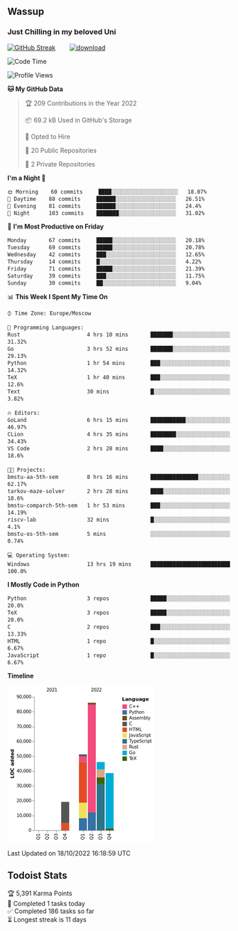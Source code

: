 ## Wassup 
### Just Chilling in my beloved Uni 

<!--
-->

[![GitHub Streak](http://github-readme-streak-stats.herokuapp.com?user=archeoss&theme=shades-of-purple&hide_border=true&date_format=j%20M%5B%20Y%5D)](https://git.io/streak-stats)&nbsp;&nbsp;&nbsp;&nbsp;&nbsp;&nbsp;&nbsp;&nbsp;[![download](https://user-images.githubusercontent.com/68448737/147796309-d8b65b1d-4dde-40d9-b03a-2b42aaa6cd43.jpeg)
](http://bmstu.ru/)

<!--START_SECTION:waka-->
![Code Time](http://img.shields.io/badge/Code%20Time-627%20hrs%2050%20mins-blue)

![Profile Views](http://img.shields.io/badge/Profile%20Views-3-blue)

**🐱 My GitHub Data** 

> 🏆 209 Contributions in the Year 2022
 > 
> 📦 69.2 kB Used in GitHub's Storage 
 > 
> 💼 Opted to Hire
 > 
> 📜 20 Public Repositories 
 > 
> 🔑 2 Private Repositories  
 > 
**I'm a Night 🦉** 

```text
🌞 Morning    60 commits     ████░░░░░░░░░░░░░░░░░░░░░   18.07% 
🌆 Daytime    88 commits     ██████░░░░░░░░░░░░░░░░░░░   26.51% 
🌃 Evening    81 commits     ██████░░░░░░░░░░░░░░░░░░░   24.4% 
🌙 Night      103 commits    ███████░░░░░░░░░░░░░░░░░░   31.02%

```
📅 **I'm Most Productive on Friday** 

```text
Monday       67 commits     █████░░░░░░░░░░░░░░░░░░░░   20.18% 
Tuesday      69 commits     █████░░░░░░░░░░░░░░░░░░░░   20.78% 
Wednesday    42 commits     ███░░░░░░░░░░░░░░░░░░░░░░   12.65% 
Thursday     14 commits     █░░░░░░░░░░░░░░░░░░░░░░░░   4.22% 
Friday       71 commits     █████░░░░░░░░░░░░░░░░░░░░   21.39% 
Saturday     39 commits     ███░░░░░░░░░░░░░░░░░░░░░░   11.75% 
Sunday       30 commits     ██░░░░░░░░░░░░░░░░░░░░░░░   9.04%

```


📊 **This Week I Spent My Time On** 

```text
⌚︎ Time Zone: Europe/Moscow

💬 Programming Languages: 
Rust                     4 hrs 10 mins       ███████░░░░░░░░░░░░░░░░░░   31.32% 
Go                       3 hrs 52 mins       ███████░░░░░░░░░░░░░░░░░░   29.13% 
Python                   1 hr 54 mins        ███░░░░░░░░░░░░░░░░░░░░░░   14.32% 
TeX                      1 hr 40 mins        ███░░░░░░░░░░░░░░░░░░░░░░   12.6% 
Text                     30 mins             █░░░░░░░░░░░░░░░░░░░░░░░░   3.82%

🔥 Editors: 
GoLand                   6 hrs 15 mins       ███████████░░░░░░░░░░░░░░   46.97% 
CLion                    4 hrs 35 mins       ████████░░░░░░░░░░░░░░░░░   34.43% 
VS Code                  2 hrs 28 mins       ████░░░░░░░░░░░░░░░░░░░░░   18.6%

🐱‍💻 Projects: 
bmstu-aa-5th-sem         8 hrs 16 mins       ███████████████░░░░░░░░░░   62.17% 
tarkov-maze-solver       2 hrs 28 mins       ████░░░░░░░░░░░░░░░░░░░░░   18.6% 
bmstu-comparch-5th-sem   1 hr 53 mins        ███░░░░░░░░░░░░░░░░░░░░░░   14.19% 
riscv-lab                32 mins             █░░░░░░░░░░░░░░░░░░░░░░░░   4.1% 
bmstu-os-5th-sem         5 mins              ░░░░░░░░░░░░░░░░░░░░░░░░░   0.74%

💻 Operating System: 
Windows                  13 hrs 19 mins      █████████████████████████   100.0%

```

**I Mostly Code in Python** 

```text
Python                   3 repos             █████░░░░░░░░░░░░░░░░░░░░   20.0% 
TeX                      3 repos             █████░░░░░░░░░░░░░░░░░░░░   20.0% 
C                        2 repos             ███░░░░░░░░░░░░░░░░░░░░░░   13.33% 
HTML                     1 repo              █░░░░░░░░░░░░░░░░░░░░░░░░   6.67% 
JavaScript               1 repo              █░░░░░░░░░░░░░░░░░░░░░░░░   6.67%

```


**Timeline**

![Chart not found](https://raw.githubusercontent.com/archeoss/archeoss/master/charts/bar_graph.png) 


 Last Updated on 18/10/2022 16:18:59 UTC
<!--END_SECTION:waka-->

## Todoist Stats

<!-- TODO-IST:START -->
🏆  5,391 Karma Points           
🌸  Completed 1 tasks today           
✅  Completed 186 tasks so far           
⏳  Longest streak is 11 days
<!-- TODO-IST:END -->
